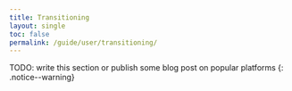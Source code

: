 ```yaml
---
title: Transitioning
layout: single
toc: false
permalink: /guide/user/transitioning/
---
```


TODO: write this section or publish some blog post on popular platforms
{: .notice--warning}
